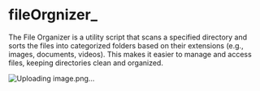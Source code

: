 # fileOrgnizer_

The File Organizer is a utility script that scans a specified directory and sorts the files into categorized folders based on their extensions (e.g., images, documents, videos). This makes it easier to manage and access files, keeping directories clean and organized.

![Uploading image.png…]()

